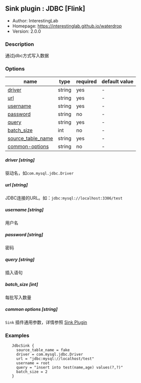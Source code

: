 ## Sink plugin : JDBC [Flink]

* Author: InterestingLab
* Homepage: https://interestinglab.github.io/waterdrop
* Version: 2.0.0

### Description
通过jdbc方式写入数据

### Options
| name | type | required | default value |
| --- | --- | --- | --- |
| [driver](#driver-string) | string | yes | - |
| [url](#url-string) | string | yes | - |
| [username](#username-string) | string | yes | - |
| [password](#password-string) | string | no | - |
| [query](#query-string) | string | yes | - |
| [batch_size](#batch_size-int) | int | no | - |
| [source_table_name](#source_table_name-string) | string | yes | - |
| [common-options](#common-options-string)| string | no | - |

##### driver [string]

驱动名，如`com.mysql.jdbc.Driver`

##### url [string]

JDBC连接的URL。如：`jdbc:mysql://localhost:3306/test`

##### username [string]

用户名

##### password [string]

密码

##### query [string]
插入语句

##### batch_size [int]
每批写入数量

##### common options [string]

`Sink` 插件通用参数，详情参照 [Sink Plugin](/zh-cn/v2/flink/configuration/sink-plugins/)

### Examples
```
   JdbcSink {
     source_table_name = fake
     driver = com.mysql.jdbc.Driver
     url = "jdbc:mysql://localhost/test"
     username = root
     query = "insert into test(name,age) values(?,?)"
     batch_size = 2
   }
```
